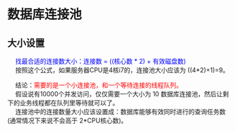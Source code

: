 

# 数据库连接池
<!-- 
池化技术(一)Druid是如何管理数据库连接的？
https://www.cnblogs.com/hama1993/p/11421576.html

https://mp.weixin.qq.com/s/7eSyr0b1UvqLrGMI691ngw

-->



## 大小设置  

<!-- 
https://www.cnblogs.com/rickiyang/p/12239907.html
 数据库连接池到底应该设多大？
https://mp.weixin.qq.com/s/UmdgJgsGKQT0J2L6NnfiYA
 别再乱改数据库连接池的大小
https://mp.weixin.qq.com/s?__biz=MzA4NjgxMjQ5Mg==&mid=2665762002&idx=1&sn=1266ebadc04c480daf8f3dbd8a452b7d&chksm=84d21ef1b3a597e72f14142c22c02346416d336b97efa77a9469b8bfc7df8f1e4c7a3e94af28&mpshare=1&scene=1&srcid=&key=2ab8a62e312555a14e02c63e4ce11ef2e7e82d7d18a0a28c31ea9f5a1d208e3142140a7277c1848149819f8d3fe8655fc30bbd4333e0dcf6ee0784a8d643b95761883f07a5761b316ae5b2bab9bca8f1&ascene=1&uin=MTE1MTYxNzY2MQ%3D%3D&devicetype=Windows+10&version=62060739&lang=zh_CN&pass_ticket=ds1EjNwEBMC5I7yCgScTd0rhXp5zbUIu%2F5Dt6%2BtjWzMDDkLhTdTTznf3w%2FxRZdH%2F
-->
&emsp; <font color = "blue">找最合适的连接数大小：连接数 = ((核心数 * 2) + 有效磁盘数)</font>     
&emsp; 按照这个公式，如果服务器CPU是4核i7的，连接池大小应该为 ((4*2)+1)=9。  

&emsp; 结论：<font color = "red">需要的是一个小连接池，和一个等待连接的线程队列。</font>  
&emsp; 假设说有10000个并发访问，仅仅需要一个大小为 10 数据库连接池，然后让剩下的业务线程都在队列里等待就可以了。  
&emsp; 连接池中的连接数量大小应该设置成：数据库能够有效同时进行的查询任务数(通常情况下来说不会高于 2*CPU核心数)。  
